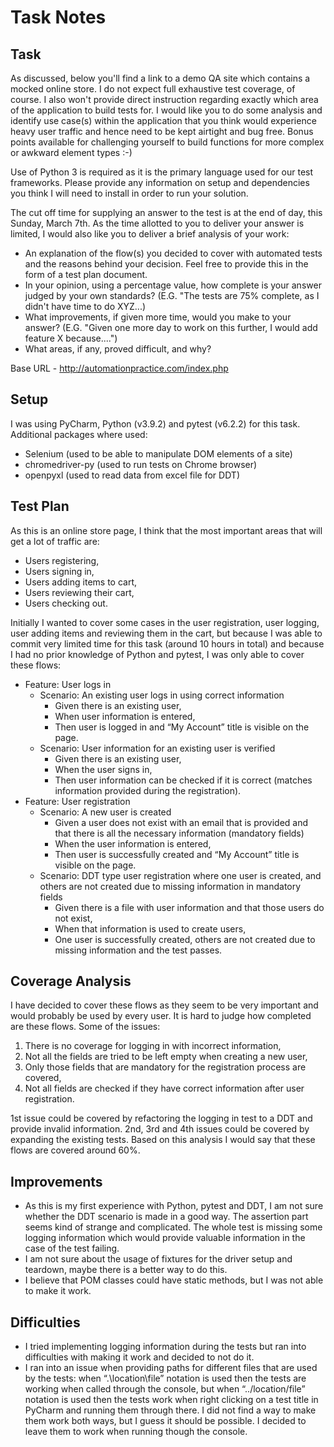 # Task Notes
## Task
As discussed, below you'll find a link to a demo QA site which contains a mocked online store. I do not expect full exhaustive test coverage, of course. I also won't provide direct instruction regarding exactly which area of the application to build tests for. I would like you to do some analysis and identify use case(s) within the application that you think would experience heavy user traffic and hence need to be kept airtight and bug free. Bonus points available for challenging yourself to build functions for more complex or awkward element types :-)

Use of Python 3 is required as it is the primary language used for our test frameworks. Please provide any information on setup and dependencies you think I will need to install in order to run your solution.

The cut off time for supplying an answer to the test is at the end of day, this Sunday, March 7th.  As the time allotted to you to deliver your answer is limited, I would also like you to deliver a brief analysis of your work:

- An explanation of the flow(s) you decided to cover with automated tests and the reasons behind your decision. Feel free to provide this in the form of a test plan document.
- In your opinion, using a percentage value, how complete is your answer judged by your own standards? (E.G. "The tests are 75% complete, as I didn't have time to do XYZ...)
- What improvements, if given more time, would you make to your answer? (E.G. "Given one more day to work on this further, I would add feature X because....")
- What areas, if any, proved difficult, and why?

Base URL - http://automationpractice.com/index.php
## Setup
I was using PyCharm, Python (v3.9.2) and pytest (v6.2.2) for this task. Additional packages where used:
- Selenium (used to be able to manipulate DOM elements of a site)
- chromedriver-py (used to run tests on Chrome browser)
- openpyxl (used to read data from excel file for DDT)
## Test Plan
As this is an online store page, I think that the most important areas that will get a lot of traffic are:
- Users registering,
- Users signing in,
- Users adding items to cart,
- Users reviewing their cart,
- Users checking out.

Initially I wanted to cover some cases in the user registration, user logging, user adding items and reviewing them in the cart, but because I was able to commit very limited time for this task (around 10 hours in total) and because I had no prior knowledge of Python and pytest, I was only able to cover these flows:
- Feature: User logs in
  - Scenario: An existing user logs in using correct information
    - Given there is an existing user,
    - When user information is entered,
    - Then user is logged in and “My Account” title is visible on the page. 
  - Scenario: User information for an existing user is verified
    - Given there is an existing user,
    - When the user signs in,
    - Then user information can be checked if it is correct (matches information provided during the registration).
- Feature: User registration
  - Scenario: A new user is created
    - Given a user does not exist with an email that is provided and that there is all the necessary information (mandatory fields)
    - When the user information is entered,
    - Then user is successfully created and “My Account” title is visible on the page.
  - Scenario: DDT type user registration where one user is created, and others are not created due to missing information in mandatory fields
    - Given there is a file with user information and that those users do not exist,
    - When that information is used to create users,
    - One user is successfully created, others are not created due to missing information and the test passes.
## Coverage Analysis
I have decided to cover these flows as they seem to be very important and would probably be used by every user. It is hard to judge how completed are these flows. Some of the issues:
1.	There is no coverage for logging in with incorrect information,
2.	Not all the fields are tried to be left empty when creating a new user,
3.	Only those fields that are mandatory for the registration process are covered,
4.	Not all fields are checked if they have correct information after user registration.

1st issue could be covered by refactoring the logging in test to a DDT and provide invalid information. 2nd, 3rd and 4th issues could be covered by expanding the existing tests. Based on this analysis I would say that these flows are covered around 60%.
## Improvements
- As this is my first experience with Python, pytest and DDT, I am not sure whether the DDT scenario is made in a good way. The assertion part seems kind of strange and complicated. The whole test is missing some logging information which would provide valuable information in the case of the test failing. 
- I am not sure about the usage of fixtures for the driver setup and teardown, maybe there is a better way to do this.
- I believe that POM classes could have static methods, but I was not able to make it work.
## Difficulties
- I tried implementing logging information during the tests but ran into difficulties with making it work and decided to not do it. 
- I ran into an issue when providing paths for different files that are used by the tests: when “.\\location\\file” notation is used then the tests are working when called through the console, but when “../location/file” notation is used then the tests work when right clicking on a test title in PyCharm and running them through there. I did not find a way to make them work both ways, but I guess it should be possible. I decided to leave them to work when running though the console.
